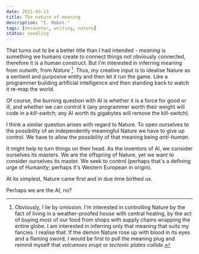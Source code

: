```yaml
---
date: 2021-03-13
title: The nature of meaning
description: "I. Robot."
tags: [encounter, writing, nature]
status: seedling
---
```


That turns out to be a better title than I had intended - _meaning_ is something we humans create to connect things not obviously connected, therefore it is a human construct. But I'm interested in inferring meaning from _outwith_, from _Nature_ [^fn-me]. Thus, my creative input is to idealise Nature as a sentient and purposive entity and then let it run the game. Like a programmer building artificial intelligence and then standing back to watch it re-map the world.

[^fn-me]: Obviously, I lie by omission. I'm interested in controlling Nature by the fact of living in a weather-proofed house with central heating, by the act of buying most of our food from shops with supply chains wrapping the entire globe. I am interested in inferring only that meaning that suits my fancies. I realise that. If the demon Nature rose up with blood in its eyes and a flaming sword, I would be first to pull the meaning plug and remind myself that _volcanoes erupt_ or _tectonic plates collide_.

Of course, the burning question with AI is whether it is a force for good or ill, and whether we can control it (any programmer worth their weight will code in a _kill-switch_; any AI worth its gigabytes will remove the kill-switch).

I think a similar question arises with regard to Nature. To open ourselves to the possibility of an independently meaningful Nature we have to give up control. We have to allow the possibility of that meaning being _anti-human_.

It might help to turn things on their head. As the inventors of AI, we consider ourselves its masters. We are the offspring of Nature, yet we want to consider ourselves its master. We seek to control (perhaps that's a defining urge of Humanity; perhaps it's Western European in origin).

At its simplest, Nature came first and in due time birthed us.

Perhaps we are the AI, no?
